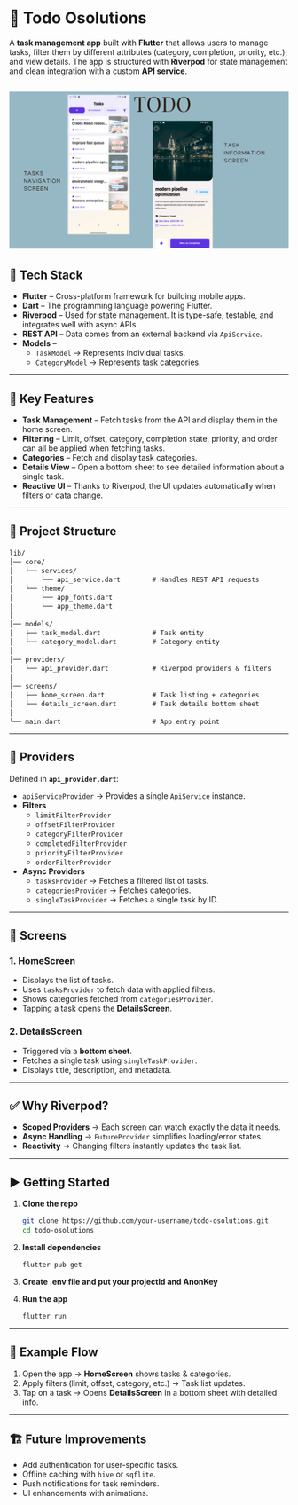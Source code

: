 # 📝 Todo Osolutions  

A **task management app** built with **Flutter** that allows users to manage tasks, filter them by different attributes (category, completion, priority, etc.), and view details. The app is structured with **Riverpod** for state management and clean integration with a custom **API service**.  

![App Screenshot](image.png)
---

## 🚀 Tech Stack  

- **Flutter** – Cross-platform framework for building mobile apps.  
- **Dart** – The programming language powering Flutter.  
- **Riverpod** – Used for state management. It is type-safe, testable, and integrates well with async APIs.  
- **REST API** – Data comes from an external backend via `ApiService`.  
- **Models** –  
  - `TaskModel` → Represents individual tasks.  
  - `CategoryModel` → Represents task categories.  

---

## 🧩 Key Features  

- **Task Management** – Fetch tasks from the API and display them in the home screen.  
- **Filtering** – Limit, offset, category, completion state, priority, and order can all be applied when fetching tasks.  
- **Categories** – Fetch and display task categories.  
- **Details View** – Open a bottom sheet to see detailed information about a single task.  
- **Reactive UI** – Thanks to Riverpod, the UI updates automatically when filters or data change.  

---

## 📂 Project Structure  

```
lib/
│── core/
│   └── services/
│       └── api_service.dart        # Handles REST API requests
│   └── theme/
│       └── app_fonts.dart   
│       └── app_theme.dart        
│
│── models/
│   ├── task_model.dart             # Task entity
│   └── category_model.dart         # Category entity
│
│── providers/
│   └── api_provider.dart           # Riverpod providers & filters
│
│── screens/
│   ├── home_screen.dart            # Task listing + categories
│   └── details_screen.dart         # Task details bottom sheet
│
└── main.dart                       # App entry point
```

---

## 🔧 Providers  

Defined in **`api_provider.dart`**:  

- `apiServiceProvider` → Provides a single `ApiService` instance.  
- **Filters**  
  - `limitFilterProvider`  
  - `offsetFilterProvider`  
  - `categoryFilterProvider`  
  - `completedFilterProvider`  
  - `priorityFilterProvider`  
  - `orderFilterProvider`  
- **Async Providers**  
  - `tasksProvider` → Fetches a filtered list of tasks.  
  - `categoriesProvider` → Fetches categories.  
  - `singleTaskProvider` → Fetches a single task by ID.  

---

## 📱 Screens  

### 1. **HomeScreen**  
- Displays the list of tasks.  
- Uses `tasksProvider` to fetch data with applied filters.  
- Shows categories fetched from `categoriesProvider`.  
- Tapping a task opens the **DetailsScreen**.  

### 2. **DetailsScreen**  
- Triggered via a **bottom sheet**.  
- Fetches a single task using `singleTaskProvider`.  
- Displays title, description, and metadata.  

---

## ✅ Why Riverpod?  

- **Scoped Providers** → Each screen can watch exactly the data it needs.  
- **Async Handling** → `FutureProvider` simplifies loading/error states.  
- **Reactivity** → Changing filters instantly updates the task list.  

---

## ▶️ Getting Started  

1. **Clone the repo**  
   ```bash
   git clone https://github.com/your-username/todo-osolutions.git
   cd todo-osolutions
   ```

2. **Install dependencies**  
   ```bash
   flutter pub get
   ```

3. **Create .env file and put your projectId and AnonKey**

4. **Run the app**  
   ```bash
   flutter run
   ```

---

## 📌 Example Flow  

1. Open the app → **HomeScreen** shows tasks & categories.  
2. Apply filters (limit, offset, category, etc.) → Task list updates.  
3. Tap on a task → Opens **DetailsScreen** in a bottom sheet with detailed info.  

---

## 🏗️ Future Improvements  

- Add authentication for user-specific tasks.  
- Offline caching with `hive` or `sqflite`.  
- Push notifications for task reminders.  
- UI enhancements with animations.  

